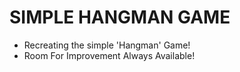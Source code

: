 # SIMPLE HANGMAN GAME 
- Recreating the simple 'Hangman' Game!
- Room For Improvement Always Available!
